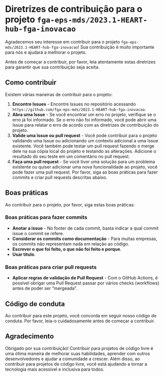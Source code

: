 # Diretrizes de contribuição para o projeto `fga-eps-mds/2023.1-HEART-hub-fga-inovacao`

Agradecemos seu interesse em contribuir para o projeto `fga-eps-mds/2023.1-HEART-hub-fga-inovacao`! Sua contribuição é muito importante para nós e ajudará a melhorar o projeto.

Antes de começar a contribuir, por favor, leia atentamente estas diretrizes para garantir que sua contribuição seja aceita.

## Como contribuir

Existem várias maneiras de contribuir para o projeto:

1. **Encontre Issues** - Encontre Issues no repositório acessando `https://github.com/fga-eps-mds/2023.1-HEART-hub-fga-inovacao`.
2. **Abra uma Issue** - Se você encontrar um erro no projeto, verifique se o erro já foi informado. Se o erro não foi informado, você pode abrir uma Issue para relatar o erro de acordo com as diretrizes de contribuição do projeto.
3. **Valide uma Issue ou pull request** - Você pode contribuir para o projeto validando uma Issue ou adicionando um contexto adicional a uma Issue existente. Você também pode testar um pull request fazendo o merge dele na sua cópia local do projeto e testando as alterações. Adicione o resultado do seu teste em um comentário no pull request.
4. **Faça uma pull request** - Se você tiver uma solução para um problema existente ou quiser adicionar uma nova funcionalidade ao projeto, você pode fazer uma pull request. Por favor, siga as boas práticas para fazer commits e criar pull requests descritas abaixo.

## Boas práticas

Ao contribuir para o projeto, por favor, siga estas boas práticas:

### Boas práticas para fazer commits

- **Anotar a issue** - No footer de cada commit, basta indicar a qual commit issue o commit se refere.
- **Considerar os commits como documentação** - Para muitas empresas, os commits não representam nada em relação ao código.
- **Escrever o que foi feito, o que não foi feito e porque**.
- **Usar título**.

### Boas práticas para criar pull requests

- **Aplicar regras de validação de Pull Request** - Com o GitHub Actions, é possível obrigar uma Pull Request passar por vários checks (workflows) antes de poder ser “mergeada”.

## Código de conduta

Ao contribuir para este projeto, você concorda em seguir nosso código de conduta. Por favor, leia-o cuidadosamente antes de começar a contribuir.

## Agradecimento

Obrigado por sua contribuição! Contribuir para projetos de código livre é uma ótima maneira de melhorar suas habilidades, aprender com outros desenvolvedores e ajudar a comunidade a crescer. Além disso, ao contribuir para projetos de código livre, você está ajudando a tornar a tecnologia mais acessível e inclusiva para todos.

  
